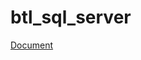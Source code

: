 # btl_sql_server
[Document](https://docs.google.com/document/d/1PLRQANJ4ty5Z8e5XBfP7OOQz72vkY1b3/edit)
